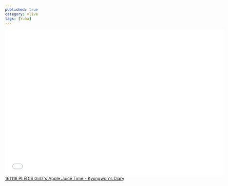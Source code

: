 ```yaml
---
published: true
category: vlive
tags: [Yuha]
---
```

<iframe frameborder="0" width="720" height="480" src="BLAH" allowfullscreen></iframe><br /><a href="" target="_blank">161118 PLEDIS Girlz's Apple Juice Time - Kyungwon's Diary</a>